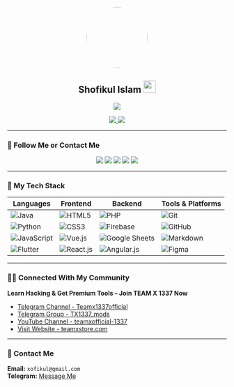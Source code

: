 <p align="center">
  <img width="140" src="https://xofikul1337.github.io/xofikul1337/assets/shofikul.jpg" style="border-radius:50%;">
</p>

<h2 align="center">Shofikul Islam <img src="https://media.giphy.com/media/hvRJCLFzcasrR4ia7z/giphy.gif" width="28"></h2>

<p align="center">
  <a href="https://github.com/xofikul1337">
    <img src="https://readme-typing-svg.herokuapp.com/?lines=Self%20Taught%20Programmer;Frontend%20Web%20Developer;Android%20App%20Developer;Full%20Stack%20TG%20Bot%20Developer;3%2B%20Years%20of%20Coding%20Experience;Always%20Learning%20New%20Things&center=true&width=380&height=45">
  </a>
</p>

<p align="center">
  <a href="https://xofikul1337.github.io/dev/">
    <img src="https://img.shields.io/badge/My%20Portfolio-FF0000?style=for-the-badge&logo=hand-clap&logoColor=white">
  </a>
  <a href="https://www.google.com/search?q=team+x+1337+shofikul+islam">
    <img src="https://img.shields.io/badge/Find%20me%20Google-4285F4?style=for-the-badge&logo=google&logoColor=white">
  </a>
</p>

---

### 🚀 Follow Me or Contact Me

<p align="center">
  <a href="https://www.facebook.com/S80F9KU50/"><img src="https://img.shields.io/badge/Facebook-1877F2?style=for-the-badge&logo=facebook&logoColor=white"></a>
  <a href="https://youtube.com/@teamxofficial-1337"><img src="https://img.shields.io/badge/YouTube-FF0000?style=for-the-badge&logo=youtube&logoColor=white"></a>
  <a href="https://www.linkedin.com/in/shofikul-islam-76b01322a/"><img src="https://img.shields.io/badge/LinkedIn-0077B5?style=for-the-badge&logo=linkedin&logoColor=white"></a>
  <a href="https://www.instagram.com/itz_shofikul_islam/"><img src="https://img.shields.io/badge/Instagram-E4405F?style=for-the-badge&logo=instagram&logoColor=white"></a>
  <a href="https://t.me/S80F9K6L1337"><img src="https://img.shields.io/badge/Telegram-2CA5E0?style=for-the-badge&logo=telegram&logoColor=white"></a>
</p>

---

### 🧠 My Tech Stack

| Languages | Frontend | Backend | Tools & Platforms |
|----------|----------|---------|-------------------|
| ![Java](https://img.shields.io/badge/Java-007396?style=for-the-badge&logo=java&logoColor=white) | ![HTML5](https://img.shields.io/badge/HTML5-E34F26?style=for-the-badge&logo=html5&logoColor=white) | ![PHP](https://img.shields.io/badge/PHP-777BB4?style=for-the-badge&logo=php&logoColor=white) | ![Git](https://img.shields.io/badge/Git-F05032?style=for-the-badge&logo=git&logoColor=white) |
| ![Python](https://img.shields.io/badge/Python-3776AB?style=for-the-badge&logo=python&logoColor=white) | ![CSS3](https://img.shields.io/badge/CSS3-1572B6?style=for-the-badge&logo=css3&logoColor=white) | ![Firebase](https://img.shields.io/badge/Firebase-FFCA28?style=for-the-badge&logo=firebase&logoColor=black) | ![GitHub](https://img.shields.io/badge/GitHub-181717?style=for-the-badge&logo=github&logoColor=white) |
| ![JavaScript](https://img.shields.io/badge/JavaScript-F7DF1E?style=for-the-badge&logo=javascript&logoColor=black) | ![Vue.js](https://img.shields.io/badge/Vue.js-4FC08D?style=for-the-badge&logo=vue.js&logoColor=white) | ![Google Sheets](https://img.shields.io/badge/Google%20Sheets-34A853?style=for-the-badge&logo=google%20sheets&logoColor=white) | ![Markdown](https://img.shields.io/badge/Markdown-000000?style=for-the-badge&logo=markdown&logoColor=white) |
| ![Flutter](https://img.shields.io/badge/Flutter-02569B?style=for-the-badge&logo=flutter&logoColor=white) | ![React.js](https://img.shields.io/badge/React.js-61DAFB?style=for-the-badge&logo=react&logoColor=black) | ![Angular.js](https://img.shields.io/badge/Angular-DD0031?style=for-the-badge&logo=angular&logoColor=white) | ![Figma](https://img.shields.io/badge/Figma-F24E1E?style=for-the-badge&logo=figma&logoColor=white) |

---

### 👨‍💻 Connected With My Community

**Learn Hacking & Get Premium Tools – Join TEAM X 1337 Now**

- [Telegram Channel - Teamx1337official](https://t.me/Teamx1337official)  
- [Telegram Group - TX1337_mods](https://t.me/TX1337_mods)  
- [YouTube Channel - teamxofficial-1337](https://youtube.com/@teamxofficial-1337)  
- [Visit Website - teamxstore.com](https://teamxstore.com)

---

### 📩 Contact Me
**Email:** `xofikul@gmail.com`  
**Telegram:** [Message Me](https://t.me/S80F9K6L1337)
